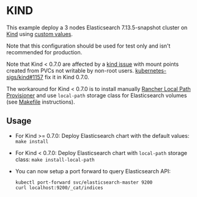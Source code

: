 # KIND

This example deploy a 3 nodes Elasticsearch 7.13.5-snapshot cluster on [Kind][]
using [custom values][].

Note that this configuration should be used for test only and isn't recommended
for production.

Note that Kind < 0.7.0 are affected by a [kind issue][] with mount points
created from PVCs not writable by non-root users. [kubernetes-sigs/kind#1157][]
fix it in Kind 0.7.0.

The workaround for Kind < 0.7.0 is to install manually
[Rancher Local Path Provisioner][] and use `local-path` storage class for
Elasticsearch volumes (see [Makefile][] instructions).


## Usage

* For Kind >= 0.7.0: Deploy Elasticsearch chart with the default values: `make install`
* For Kind < 0.7.0: Deploy Elasticsearch chart with `local-path` storage class: `make install-local-path`

* You can now setup a port forward to query Elasticsearch API:

  ```
  kubectl port-forward svc/elasticsearch-master 9200
  curl localhost:9200/_cat/indices
  ```


[custom values]: https://github.com/elastic/helm-charts/blob/7.13/elasticsearch/examples/kubernetes-kind/values.yaml
[kind]: https://kind.sigs.k8s.io/
[kind issue]: https://github.com/kubernetes-sigs/kind/issues/830
[kubernetes-sigs/kind#1157]: https://github.com/kubernetes-sigs/kind/pull/1157
[rancher local path provisioner]: https://github.com/rancher/local-path-provisioner
[Makefile]: https://github.com/elastic/helm-charts/blob/7.13/elasticsearch/examples/kubernetes-kind/Makefile#L5
